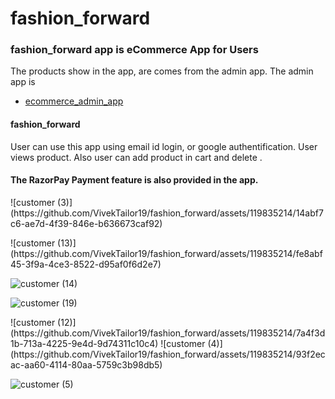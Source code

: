 # fashion_forward
### fashion_forward app is eCommerce App for Users
The products show in the app, are comes from the admin app. The admin app is 
- [ecommerce_admin_app](https://github.com/VivekTailor19/ecommerce_admin_app)

#### fashion_forward
User can use this app using email id login, or google authentification.
User views product. Also user can add product in cart and delete . 
#### The RazorPay Payment feature is also provided in the app. 

<p>
![customer (3)](https://github.com/VivekTailor19/fashion_forward/assets/119835214/14abf7c6-ae7d-4f39-846e-b636673caf92)
  
</p>

<p>
![customer (13)](https://github.com/VivekTailor19/fashion_forward/assets/119835214/fe8abf45-3f9a-4ce3-8522-d95af0f6d2e7)

![customer (14)](https://github.com/VivekTailor19/fashion_forward/assets/119835214/c6d4b457-6df2-4a4d-8fb0-a0ffc9fcb5f3)

![customer (19)](https://github.com/VivekTailor19/fashion_forward/assets/119835214/c02e1ce8-59ef-454e-8a85-cbf1071cb7de)
  
</p>

<p>
![customer (12)](https://github.com/VivekTailor19/fashion_forward/assets/119835214/7a4f3d1b-713a-4225-9e4d-9d74311c10c4)
![customer (4)](https://github.com/VivekTailor19/fashion_forward/assets/119835214/93f2ecac-aa60-4114-80aa-5759c3b98db5)

![customer (5)](https://github.com/VivekTailor19/fashion_forward/assets/119835214/27091f96-3147-4ead-a76d-cfa4f4614d30)

</p>



<p>




  
</p>
